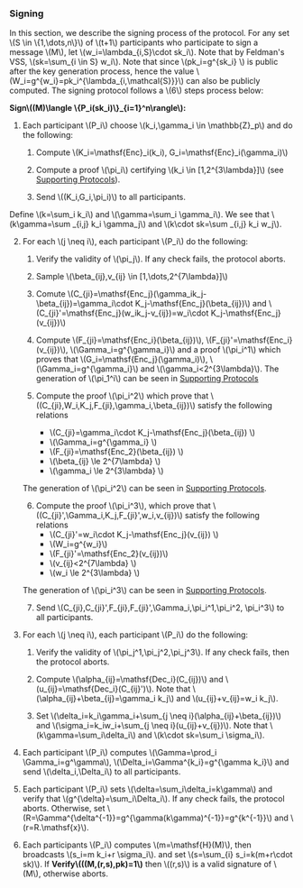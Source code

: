 ### Signing

In this section, we describe the signing process of the protocol. For any set \\(S \in \\{1,\dots,n\\}\\) of \\(t+1\\) participants who participate to sign a message \\(M\\), let \\(w_i=\lambda_{i,S}\cdot sk_i\\). Note that by Feldman's VSS, \\(sk=\sum_{i \in S} w_i\\). Note that since \\(pk_i=g^{sk_i} \\) is public after the key generation process, hence the value \\(W_i=g^{w_i}=pk_i^{\lambda_{i,\mathcal{S}}}\\) can also be publicly computed. The signing protocol follows a  \\(6\\) steps process below:

**Sign\\((M)\langle \\{P_i(sk_i)\\}_{i=1}^n\rangle\\):** 

1. Each participant \\(P_i\\) choose \\(k_i,\gamma_i \in \mathbb{Z}_p\\) and do the following:

    1. Compute \\(K_i=\mathsf{Enc}_i(k_i), G_i=\mathsf{Enc}_i(\gamma_i)\\) 

    2. Compute a proof \\(\pi_i\\) certifying \\(k_i \in [1,2^{3\lambda}]\\) (see [Supporting Protocols](./supporting-algorithms.md)).

    3. Send \\((K_i,G_i,\pi_i)\\) to all participants. 
 
 Define \\(k=\sum_i k_i\\) and \\(\gamma=\sum_i \gamma_i\\). We see that 
\\(k\gamma=\sum _{i,j} k_i \gamma_j\\) and \\(k\cdot sk=\sum _{i,j} k_i w_j\\).

2. For each \\(j \neq i\\), each participant \\(P_i\\) do the following:

    1. Verify the validity of \\(\pi_j\\). If any check fails, the protocol aborts.

    2. Sample \\(\beta_{ij},v_{ij} \in [1,\dots,2^{7\lambda}]\\)

    3. Comute \\(C_{ji}=\mathsf{Enc_j}(\gamma_ik_j-\beta_{ij})=\gamma_i\cdot K_j-\mathsf{Enc_j}(\beta_{ij})\\) and \\(C_{ji}'=\mathsf{Enc_j}(w_ik_j-v_{ij})=w_i\cdot K_j-\mathsf{Enc_j}(v_{ij})\\)

    4. Compute \\(F_{ji}=\mathsf{Enc_i}(\beta_{ij})\\), \\(F_{ji}'=\mathsf{Enc_i}(v_{ij})\\), \\(\Gamma_i=g^{\gamma_i}\\) and a proof \\(\pi_i^1\\) which proves that \\(G_i=\mathsf{Enc_j}(\gamma_i)\\), \\(\Gamma_i=g^{\gamma_i}\\) and \\(\gamma_i<2^{3\lambda}\\).  The generation of \\(\pi_1^i\\) can be seen in [Supporting Protocols](./supporting-algorithms.md)

    5. Compute the proof \\(\pi_i^2\\) which prove that \\((C_{ji},W_i,K_j,F_{ji},\gamma_i,\beta_{ij})\\) satisfy the following relations
    
   
        - \\(C_{ji}=\gamma_i\cdot K_j-\mathsf{Enc_j}(\beta_{ij}) \\)
        - \\(\Gamma_i=g^{\gamma_i} \\)
        - \\(F_{ji}=\mathsf{Enc_2}(\beta_{ij}) \\)
        - \\(\beta_{ij} \le 2^{7\lambda} \\)
        - \\(\gamma_i \le 2^{3\lambda} \\)
 

    The generation of \\(\pi_i^2\\) can be seen in [Supporting Protocols](./supporting-algorithms.md).
     

    6. Compute the proof \\(\pi_i^3\\), which prove that \\((C_{ji}',\Gamma_i,K_j,F_{ji}',w_i,v_{ij})\\) satisfy the following relations 
        - \\(C_{ji}'=w_i\cdot K_j-\mathsf{Enc_j}(v_{ij}) \\)
        - \\(W_i=g^{w_i}\\)
        - \\(F_{ji}'=\mathsf{Enc_2}(v_{ij})\\)
        - \\(v_{ij}<2^{7\lambda} \\)
        - \\(w_i \le 2^{3\lambda}  \\)
    
    The generation of \\(\pi_i^3\\) can be seen in [Supporting Protocols](./supporting-algorithms.md).

    7. Send \\(C_{ji},C_{ji}',F_{ji},F_{ji}',\Gamma_i,\pi_i^1,\pi_i^2, \pi_i^3\\) to all participants.

3. For each \\(j \neq i\\), each participant \\(P_i\\) do the following:

    1. Verify the validity of \\(\pi_j^1,\pi_j^2,\pi_j^3\\). If any check fails, then the protocol aborts.

    2. Compute \\(\alpha_{ij}=\mathsf{Dec_i}(C_{ij})\\) and \\(u_{ij}=\mathsf{Dec_i}(C_{ij}')\\). Note that \\(\alpha_{ij}+\beta_{ij}=\gamma_i k_j\\) and \\(u_{ij}+v_{ij}=w_i k_j\\).
  
    3. Set \\(\delta_i=k_i\gamma_i+\sum_{j \neq i}(\alpha_{ij}+\beta_{ij})\\) and \\(\sigma_i=k_iw_i+\sum_{j \neq i}(u_{ij}+v_{ij})\\). Note that \\(k\gamma=\sum_i\delta_i\\) and \\(k\cdot sk=\sum_i \sigma_i\\).


4. Each participant \\(P_i\\) computes \\(\Gamma=\prod_i \Gamma_i=g^\gamma\\), \\(\Delta_i=\Gamma^{k_i}=g^{\gamma k_i}\\) and send \\(\delta_i,\Delta_i\\) to all participants.

5. Each participant \\(P_i\\) sets \\(\delta=\sum_i\delta_i=k\gamma\\) and verify that \\(g^{\delta}=\sum_i\Delta_i\\). If any check fails, the protocol aborts. Otherwise, set \\(R=\Gamma^{\delta^{-1}}=g^{\gamma(k\gamma)^{-1}}=g^{k^{-1}}\\) and \\(r=R.\mathsf{x}\\).


6. Each participants \\(P_i\\) computes \\(m=\mathsf{H}(M)\\), then broadcasts \\(s_i=m k_i+r \sigma_i\\). and set \\(s=\sum_{i} s_i=k(m+r\cdot sk)\\). If **Verify\\(((M,(r,s),pk)=1\\)** then \\((r,s)\\) is a valid signature of \\(M\\), otherwise aborts.

